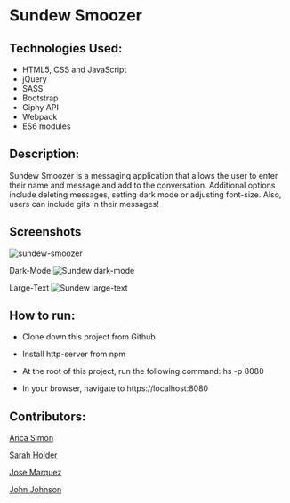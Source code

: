 # Sundew Smoozer

## Technologies Used:
* HTML5, CSS and JavaScript
* jQuery
* SASS
* Bootstrap
* Giphy API
* Webpack
* ES6 modules

## Description:

Sundew Smoozer is a messaging application that allows the user to enter their name and message and add to the conversation. Additional options include deleting messages, setting dark mode or adjusting font-size. Also, users can include gifs in their messages!

## Screenshots

![sundew-smoozer](https://user-images.githubusercontent.com/51214463/76663154-2b81c200-654e-11ea-8b6f-8320786ed6b8.png)

Dark-Mode
![Sundew dark-mode](https://user-images.githubusercontent.com/51214463/76664578-ddbb8880-6552-11ea-941d-6fc8d0197414.PNG)

Large-Text
![Sundew large-text](https://user-images.githubusercontent.com/51214463/76664555-cbd9e580-6552-11ea-8171-442b7abedafa.PNG)

## How to run:

* Clone down this project from Github

* Install http-server from npm

* At the root of this project, run the following command: hs -p 8080

* In your browser, navigate to https://localhost:8080

## Contributors:

[Anca Simon](https://github.com/ancasimon)

[Sarah Holder](https://github.com/sarahholder)

[Jose Marquez](https://github.com/Jmarquez8951)

[John Johnson](https://github.com/John-Ryan-Johnson)

